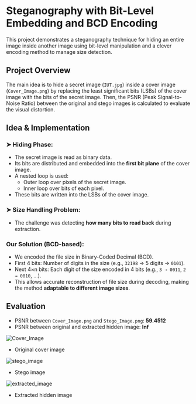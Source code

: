 # Steganography with Bit-Level Embedding and BCD Encoding

This project demonstrates a steganography technique for hiding an entire image inside another image using bit-level manipulation and a clever encoding method to manage size detection.

##  Project Overview

The main idea is to hide a secret image (`IUT.jpg`) inside a cover image (`Cover_Image.png`) by replacing the least significant bits (LSBs) of the cover image with the bits of the secret image. Then, the PSNR (Peak Signal-to-Noise Ratio) between the original and stego images is calculated to evaluate the visual distortion.

## Idea & Implementation

### ➤ Hiding Phase:
- The secret image is read as binary data.
- Its bits are distributed and embedded into the **first bit plane** of the cover image.
- A nested loop is used:
  - Outer loop over pixels of the secret image.
  - Inner loop over bits of each pixel.
- These bits are written into the LSBs of the cover image.

### ➤ Size Handling Problem:
- The challenge was detecting **how many bits to read back** during extraction.

### Our Solution (BCD-based):
- We encoded the file size in Binary-Coded Decimal (BCD).
- First 4 bits: Number of digits in the size (e.g., `32198` → 5 digits → `0101`).
- Next 4×n bits: Each digit of the size encoded in 4 bits (e.g., `3 → 0011`, `2 → 0010`, ...).
- This allows accurate reconstruction of file size during decoding, making the method **adaptable to different image sizes**.

##  Evaluation

- PSNR between `Cover_Image.png` and `Stego_Image.png`: **59.4512**  
- PSNR between original and extracted hidden image: **Inf**

![Cover_Image](https://github.com/user-attachments/assets/58147dbe-b582-4626-a5c5-e6879018143f)
- Original cover image
  
![stego_image](https://github.com/user-attachments/assets/2e02ddcf-015e-48c2-a3e2-60d45ead9d01)
- Stego image

![extracted_image](https://github.com/user-attachments/assets/a62a9481-a0cf-4a9b-8729-4be42acc76cb)
- Extracted hidden image
